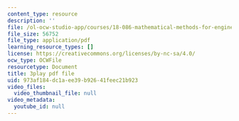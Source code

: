 ```yaml
---
content_type: resource
description: ''
file: /ol-ocw-studio-app/courses/18-086-mathematical-methods-for-engineers-ii-spring-2006/973af184dc1aee39b92641feec21b923_LtNVodIs1dI.pdf
file_size: 56752
file_type: application/pdf
learning_resource_types: []
license: https://creativecommons.org/licenses/by-nc-sa/4.0/
ocw_type: OCWFile
resourcetype: Document
title: 3play pdf file
uid: 973af184-dc1a-ee39-b926-41feec21b923
video_files:
  video_thumbnail_file: null
video_metadata:
  youtube_id: null
---
```

